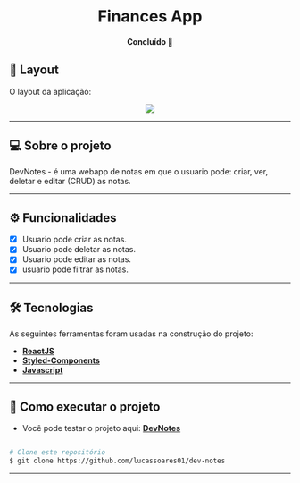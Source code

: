 <h1 align="center">
    Finances App
</h1>

<h4 align="center"> 
	Concluído 🚀
</h4>


## 🎨 Layout

O layout da aplicação:


<p align="center" style="display: flex; align-items: flex-start; justify-content: center;">
  <img src="./github/reactnotes.gif">
</p>

---


## 💻 Sobre o projeto

DevNotes - é uma webapp de notas em que o usuario pode: criar, ver, deletar e editar (CRUD) as notas.

---

## ⚙️ Funcionalidades

- [x] Usuario pode criar as notas.
- [x] Usuario pode deletar as notas.
- [x] Usuario pode editar as notas.
- [x] usuario pode filtrar as notas.

---

## 🛠 Tecnologias

As seguintes ferramentas foram usadas na construção do projeto:

-   **[ReactJS](https://github.com/reactjs)**
-   **[Styled-Components](https://github.com/styled-components)**
-   **[Javascript](https://github.com/topics/javascript)**

---

## 🚀 Como executar o projeto

-   Você pode testar o projeto aqui: **[DevNotes](https://devnotesweb.vercel.app/)**

```bash

# Clone este repositório
$ git clone https://github.com/lucassoares01/dev-notes

```

---
